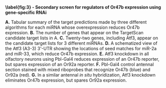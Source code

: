 **\label{fig:3} - Secondary screen for regulators of Or47b expression using gene-specific RNAi**

**A.** Tabular summary of the target predictions made by three different algorithms for each miRNA whose overexpression reduces Or47b expression. **B.** The number of genes that appear on the TargetScan candidate target lists in A. **C.** Twenty-two genes, including Atf3, appear on the candidate target lists for 3 different miRNAs. **D.** A schematized view of the Atf3 (A3-3) 3'-UTR showing the locations of seed matches for miR-2a and miR-33, which reduce Or47b expression. **E.** Atf3 knockdown in all olfactory neurons using Pbl-Gal4 reduces expression of an Or47b reporter, but spares expression of an Or92a reporter. **F.** Pbl-Gal4 control antennal section stained with mixed riboprobes that recognize Or47b (blue) and Or92a (red). **G.** In a similar antennal *in situ* hybridization, Atf3 knockdown eliminates Or47b expression, but spares Or92a expression.